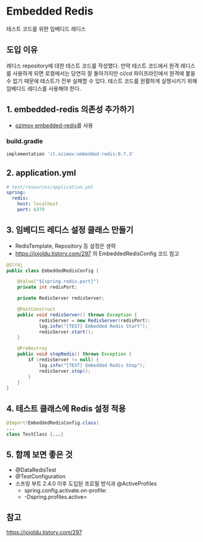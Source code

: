 # Embedded Redis
테스트 코드를 위한 임베디드 레디스

## 도입 이유
레디스 repository에 대한 테스트 코드를 작성했다. 만약 테스트 코드에서 원격 레디스를 사용하게 되면 로컬에서는 당연히 잘 돌아가지만 ci/cd 파이프라인에서 원격에 붙을 수 없기 때문에 테스트가 전부 실패할 수 있다. 테스트 코드를 원활하게 실행시키기 위해 임베디드 레디스를 사용해야 한다.

## 1. embedded-redis 의존성 추가하기

- [ozimov embedded-redis](https://github.com/ozimov/embedded-redis)를 사용

### build.gradle

```groovy
implementation 'it.ozimov:embedded-redis:0.7.3'
```

## 2. application.yml

```yaml
# test/resources/application.yml
spring:
  redis:
    host: localhost
    port: 6379
```

## 3. 임베디드 레디스 설정 클래스 만들기

- RedisTemplate, Repository 등 설정은 생략
- https://jojoldu.tistory.com/297 의 EmbeddedRedisConfig 코드 참고

```java
@Slf4j
public class EmbeddedRedisConfig {

    @Value("${spring.redis.port}")
    private int redisPort;

    private RedisServer redisServer;

    @PostConstruct
    public void redisServer() throws Exception {
            redisServer = new RedisServer(redisPort);
            log.info("[TEST] Embedded Redis Start");
            redisServer.start();
    }

    @PreDestroy
    public void stopRedis() throws Exception {
        if (redisServer != null) {
            log.info("[TEST] Embedded Redis Stop");
            redisServer.stop();
        }
    }
}
```

## 4. 테스트 클래스에 Redis 설정 적용

```java
@Import(EmbeddedRedisConfig.class)
...
class TestClass {...}
```

## 5. 함께 보면 좋은 것
- @DataRedisTest
- @TestConfiguration
- 스프링 부트 2.4.0 이후 도입된 프로필 방식과 @ActiveProfiles
  - spring.config.activate.on-profile:
  - -Dspring.profiles.active=

## 참고
https://jojoldu.tistory.com/297  
